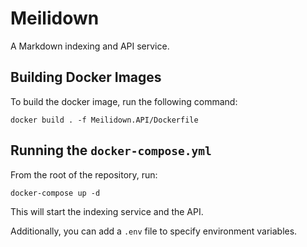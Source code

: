 # Meilidown

A Markdown indexing and API service.

## Building Docker Images

To build the docker image, run the following command:

```
docker build . -f Meilidown.API/Dockerfile
```

## Running the `docker-compose.yml`

From the root of the repository, run:

```
docker-compose up -d
```

This will start the indexing service and the API.

Additionally, you can add a `.env` file to specify environment variables.
